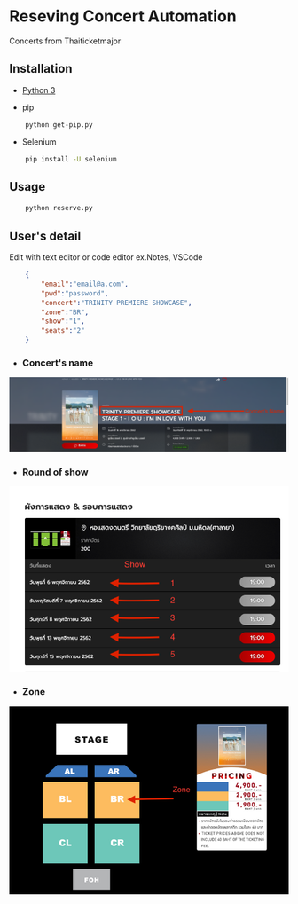 # Reseving Concert Automation
Concerts from Thaiticketmajor


## Installation
* [Python 3](https://www.python.org/downloads/) 

* pip
```bash
    python get-pip.py
```
    
* Selenium
```bash
    pip install -U selenium
```

## Usage
```bash
    python reserve.py
```
    

## User's detail
Edit with text editor or code editor ex.Notes, VSCode
```json
    {
        "email":"email@a.com",
        "pwd":"password",
        "concert":"TRINITY PREMIERE SHOWCASE",
        "zone":"BR",
        "show":"1",
        "seats":"2"
    }
``` 

* ### Concert's name
![name](/img/name.png)


* ### Round of show
![show](/img/show.png)


* ### Zone 
![zone](/img/zone.png)
